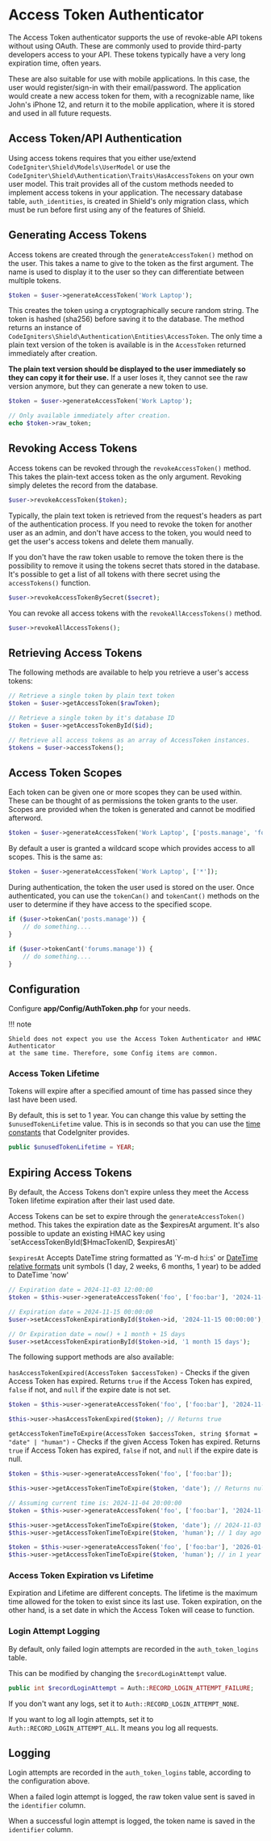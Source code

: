 # Access Token Authenticator

The Access Token authenticator supports the use of revoke-able API tokens without using OAuth. These are commonly
used to provide third-party developers access to your API. These tokens typically have a very long
expiration time, often years.

These are also suitable for use with mobile applications. In this case, the user would register/sign-in
with their email/password. The application would create a new access token for them, with a recognizable
name, like John's iPhone 12, and return it to the mobile application, where it is stored and used
in all future requests.

## Access Token/API Authentication

Using access tokens requires that you either use/extend `CodeIgniter\Shield\Models\UserModel` or
use the `CodeIgniter\Shield\Authentication\Traits\HasAccessTokens` on your own user model. This trait
provides all of the custom methods needed to implement access tokens in your application. The necessary
database table, `auth_identities`, is created in Shield's only migration class, which must be run
before first using any of the features of Shield.

## Generating Access Tokens

Access tokens are created through the `generateAccessToken()` method on the user. This takes a name to
give to the token as the first argument. The name is used to display it to the user so they can
differentiate between multiple tokens.

```php
$token = $user->generateAccessToken('Work Laptop');
```

This creates the token using a cryptographically secure random string. The token
is hashed (sha256) before saving it to the database. The method returns an instance of
`CodeIgniters\Shield\Authentication\Entities\AccessToken`. The only time a plain text
version of the token is available is in the `AccessToken` returned immediately after creation.

**The plain text version should be displayed to the user immediately so they can copy it for
their use.** If a user loses it, they cannot see the raw version anymore, but they can generate
a new token to use.

```php
$token = $user->generateAccessToken('Work Laptop');

// Only available immediately after creation.
echo $token->raw_token;
```

## Revoking Access Tokens

Access tokens can be revoked through the `revokeAccessToken()` method. This takes the plain-text
access token as the only argument. Revoking simply deletes the record from the database.

```php
$user->revokeAccessToken($token);
```

Typically, the plain text token is retrieved from the request's headers as part of the authentication
process. If you need to revoke the token for another user as an admin, and don't have access to the
token, you would need to get the user's access tokens and delete them manually.

If you don't have the raw token usable to remove the token there is the possibility to remove it using the tokens secret thats stored in the database. It's possible to get a list of all tokens with there secret using the `accessTokens()` function.

```php
$user->revokeAccessTokenBySecret($secret);
```

You can revoke all access tokens with the `revokeAllAccessTokens()` method.

```php
$user->revokeAllAccessTokens();
```

## Retrieving Access Tokens

The following methods are available to help you retrieve a user's access tokens:

```php
// Retrieve a single token by plain text token
$token = $user->getAccessToken($rawToken);

// Retrieve a single token by it's database ID
$token = $user->getAccessTokenById($id);

// Retrieve all access tokens as an array of AccessToken instances.
$tokens = $user->accessTokens();
```

## Access Token Scopes

Each token can be given one or more scopes they can be used within. These can be thought of as
permissions the token grants to the user. Scopes are provided when the token is generated and
cannot be modified afterword.

```php
$token = $user->generateAccessToken('Work Laptop', ['posts.manage', 'forums.manage']);
```

By default a user is granted a wildcard scope which provides access to all scopes. This is the
same as:

```php
$token = $user->generateAccessToken('Work Laptop', ['*']);
```

During authentication, the token the user used is stored on the user. Once authenticated, you
can use the `tokenCan()` and `tokenCant()` methods on the user to determine if they have access
to the specified scope.

```php
if ($user->tokenCan('posts.manage')) {
    // do something....
}

if ($user->tokenCant('forums.manage')) {
    // do something....
}
```

## Configuration

Configure **app/Config/AuthToken.php** for your needs.

!!! note

    Shield does not expect you use the Access Token Authenticator and HMAC Authenticator
    at the same time. Therefore, some Config items are common.

### Access Token Lifetime

Tokens will expire after a specified amount of time has passed since they last have been used.

By default, this is set to 1 year.
You can change this value by setting the `$unusedTokenLifetime` value. This is
in seconds so that you can use the
[time constants](https://codeigniter.com/user_guide/general/common_functions.html#time-constants)
that CodeIgniter provides.

```php
public $unusedTokenLifetime = YEAR;
```


## Expiring Access Tokens

By default, the Access Tokens don't expire unless they meet the Access Token lifetime expiration after their last used date.

Access Tokens can be set to expire through the `generateAccessToken()` method. This takes the expiration date as the $expiresAt argument. It's also possible to update an existing HMAC key using `setAccessTokenById($HmacTokenID, $expiresAt)`

`$expiresAt` Accepts DateTime string formatted as 'Y-m-d h:i:s' or [DateTime relative formats](https://www.php.net/manual/en/datetime.formats.php#datetime.formats.relative) unit symbols (1 day, 2 weeks, 6 months, 1 year) to be added to DateTime 'now'

```php
// Expiration date = 2024-11-03 12:00:00
$token = $this->user->generateAccessToken('foo', ['foo:bar'], '2024-11-03 12:00:00');

// Expiration date = 2024-11-15 00:00:00
$user->setAccessTokenExpirationById($token->id, '2024-11-15 00:00:00');

// Or Expiration date = now() + 1 month + 15 days
$user->setAccessTokenExpirationById($token->id, '1 month 15 days');
```

The following support methods are also available:

`hasAccessTokenExpired(AccessToken $accessToken)` - Checks if the given Access Token has expired. Returns `true` if the Access Token has expired, `false` if not, and `null` if the expire date is not set.

```php
$token = $this->user->generateAccessToken('foo', ['foo:bar'], '2024-11-03 12:00:00');

$this->user->hasAccessTokenExpired($token); // Returns true
```

`getAccessTokenTimeToExpire(AccessToken $accessToken, string $format = "date" | "human")` - Checks if the given Access Token has expired. Returns `true` if Access Token has expired, `false` if not, and `null` if the expire date is null.

```php
$token = $this->user->generateAccessToken('foo', ['foo:bar']);

$this->user->getAccessTokenTimeToExpire($token, 'date'); // Returns null

// Assuming current time is: 2024-11-04 20:00:00
$token = $this->user->generateAccessToken('foo', ['foo:bar'], '2024-11-03 12:00:00');

$this->user->getAccessTokenTimeToExpire($token, 'date'); // 2024-11-03 12:00:00
$this->user->getAccessTokenTimeToExpire($token, 'human'); // 1 day ago

$token = $this->user->generateAccessToken('foo', ['foo:bar'], '2026-01-06 12:00:00');
$this->user->getAccessTokenTimeToExpire($token, 'human'); // in 1 year
```

### Access Token Expiration vs Lifetime
Expiration and Lifetime are different concepts. The lifetime is the maximum time allowed for the token to exist since its last use. Token expiration, on the other hand, is a set date in which the Access Token will cease to function.

### Login Attempt Logging

By default, only failed login attempts are recorded in the `auth_token_logins` table.

This can be modified by changing the `$recordLoginAttempt` value.

```php
public int $recordLoginAttempt = Auth::RECORD_LOGIN_ATTEMPT_FAILURE;
```

If you don't want any logs, set it to `Auth::RECORD_LOGIN_ATTEMPT_NONE`.

If you want to log all login attempts, set it to `Auth::RECORD_LOGIN_ATTEMPT_ALL`.
It means you log all requests.

## Logging

Login attempts are recorded in the `auth_token_logins` table, according to the
configuration above.

When a failed login attempt is logged, the raw token value sent is saved in
the `identifier` column.

When a successful login attempt is logged, the token name is saved in the
`identifier` column.
